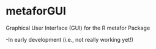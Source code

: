 # metaforGUI
Graphical User Interface (GUI) for the R metafor Package


-In early development (i.e., not really working yet!)
